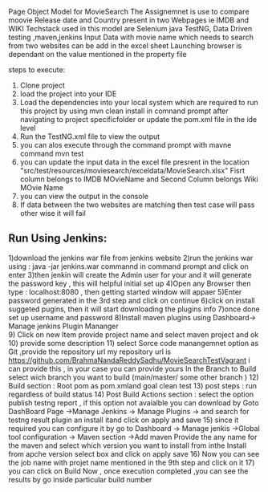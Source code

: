 Page Object Model for MovieSearch
The Assignemnet is use to compare moovie Release date and Country present in two Webpages ie IMDB and WIKI
Techstack used in this model are Selenium java TestNG, Data Driven testing ,maven,jenkins
Input Data with movie name which needs to search from two websites can be add in the excel sheet 
Launching browser is dependant on the value mentioned in the property file

steps to execute:
1) Clone project
2) load the project into your IDE
3) Load the dependencies  into your local system which are required to run this project by using mvn clean install in comnand prompt  after navigating to project specificfolder or  update the pom.xml file in the ide level
4) Run the TestNG.xml file to view the output
5) you can alos execute through the command prompt with mavne command mvn test
6) you can update the input data in the excel file presrent in the location "src/test/resources/moviesearch/exceldata/MovieSearch.xlsx"
  Fisrt column belongs to IMDB MOvieName and Second Column belongs Wiki MOvie Name
7) you can view the output in the console
8) If data between the two websites are matching then test case will pass other wise it will fail



Run Using Jenkins:
-----------------
1)download the jenkins war file from jenkins website
2)run the jenkins war using : java -jar jenkins.war commannd in command prompt and click on enter
3)then jenkin will create the Admin user for your and it will generate the password key , this will helpful initial set up
4)Open any Browser then type : localhost:8080 , then getting started window will appaer
5)Enter password generated in the 3rd step and click on continue
6)click on install suggeted pugins, then it will start downloading the plugins info
7)once done set up username and password 
8)Install maven plugins using Dashboard-> Manage jenkins Plugin Mananger  
9) Click on new Item provide project name and select maven project and ok
10) provide some description
11) select Sorce code manangemnet option as Git ,provide the repository url 
    my repository url is https://github.com/BrahmaNandaReddySadhu/MovieSearchTestVagrant i can provide this , in your case you can provide yours 
    In the Branch to Build select wich branch you want to build (main/master/ some other branch )
12) Build section : Root pom as pom.xmland goal clean test
13) post steps : run regardless of build status
14) Post Build Actions section : select the option publish testng report , if this option not avaialble you can download by 
    Goto DashBoard Page ->Manage Jenkins -> Manage Plugins ->  and search for testng result plugin an install itand click on apply and save
 15) since it required you can configure it by go to  Dashboard -> Manage jenkis ->Global tool configuration -> Maven section ->Add maven
     Provide the any name for the maven and select which version you want to install from  inthe  Install from apche version select box and click on apply save
 16) Now you can see the job name with projet name mentioned in the 9th step and click on it
 17) you can click on Build Now , once execution completed ,you can see the results by go inside particular build number
    



